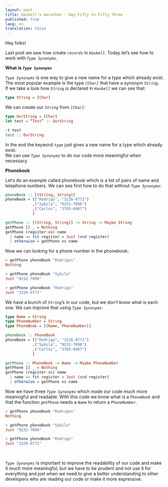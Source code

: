 ```yaml
---
layout: post
title: Haskell’s marathon - Day Fifty to Fifty Three
published: true
lang: en
translation: false
---
```


Hey folks!

Last post we saw how create *`records`* in *`Haskell`*. Today let’s see how to work with *`Type Synonyms`*.

**What is *`Type Synonyms`***

*`Type Synonyms`* is one way to give a new name for a type which already exist. The most popular example is the type *`[Char]`* that have a synonym *`String`*.  
If we take a look how *`String`* is declared in *`Haskell`* we can see that:
<!--more-->
```haskell
type String = [Char]
```
We can create our *`String`* from *`[Char]`*:
```haskell
type OurString = [Char]
let test = “Test” :: OurString

:t test
test :: OurString
```
In the end the keyword *`type`* just gives a new name for a type which already exist.  
We can use *`Type Synonyms`* to do our code more meaningful when necessary.

**Phonebook**

Let’s do an example called phonebook which is a list of pairs of name and telephone numbers. We can see first how to do that without *`Type Synonyms`*:
```haskell
phoneBook :: [(String, String)]
phoneBook = [("Rodrigo", "3226-9772")
            ,("Sybila", "9232-7098")
            ,("Carlos", "3765-0987")
            ]

getPhone :: [(String, String)] -> String -> Maybe String
getPhone [] _ = Nothing
getPhone (register:xs) name
  | name == fst register = Just (snd register)
  | otherwise = getPhone xs name

```
Now we can looking for a phone number in the phonebook:
```haskell
> getPhone phoneBook "Rodrigos"
Nothing

> getPhone phoneBook "Sybila"
Just "9232-7098"

> getPhone phoneBook "Rodrigo"
Just "3226-9772"
```
We have a bunch of *`String`*’s in our code, but we don’t know what is each one. We can improve that using *`Type Synonyms`*:
```haskell
type Name = String
type PhoneNumber = String
type PhoneBook = [(Name, PhoneNumber)]

phoneBook :: PhoneBook
phoneBook = [("Rodrigo", "3226-9772")
            ,("Sybila", "9232-7098")
            ,("Carlos", "3765-0987")
            ]

getPhone :: PhoneBook -> Name -> Maybe PhoneNumber
getPhone [] _ = Nothing
getPhone (register:xs) name
  | name == fst register = Just (snd register)
  | otherwise = getPhone xs name
```
Now we have three *`Type Synonyms`* which made our code much more meaningful and readable. With this code we know what is a *`PhoneBook`* and that the function *`getPhone`* needs a *`Name`* to return a *`PhoneNumber`*.

```haskell
> getPhone phoneBook "Rodrigos"
Nothing

> getPhone phoneBook "Sybila"
Just "9232-7098"

> getPhone phoneBook "Rodrigo"
Just "3226-9772"
```

<br />

*`Type Synonyms`* is important to improve the readability of our code and make it much more meaningful, but we have to be prudent and not use it for everything and just when we need to give a better understanding to other developers who are reading our code or make it more expressive.

